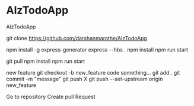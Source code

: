 # AlzTodoApp
AlzTodoApp

git clone https://github.com/darshanmarathe/AlzTodoApp


npm install -g express-generator
express --hbs .
npm install 
npm run start

git pull
npm install 
npm run start


new feature
git checkout -b new_feature
code something...
git add .
git commit -m "message"
git push X
git push --set-upstream origin new_feature

Go to repository 
Create pull Request
